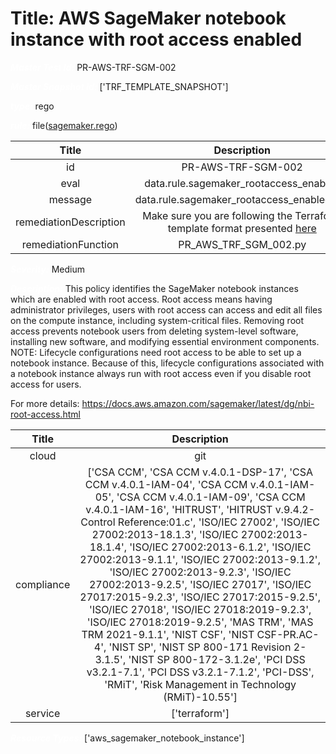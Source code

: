 



# Title: AWS SageMaker notebook instance with root access enabled


***<font color="white">Master Test Id:</font>*** PR-AWS-TRF-SGM-002

***<font color="white">Master Snapshot Id:</font>*** ['TRF_TEMPLATE_SNAPSHOT']

***<font color="white">type:</font>*** rego

***<font color="white">rule:</font>*** file([sagemaker.rego])  
  
  
  
  

|Title|Description|
| :---: | :---: |
|id|PR-AWS-TRF-SGM-002|
|eval|data.rule.sagemaker_rootaccess_enabled|
|message|data.rule.sagemaker_rootaccess_enabled_err|
|remediationDescription|Make sure you are following the Terraform template format presented <a href='https://registry.terraform.io/providers/hashicorp/aws/latest/docs/resources/sagemaker_notebook_instance' target='_blank'>here</a>|
|remediationFunction|PR_AWS_TRF_SGM_002.py|


***<font color="white">Severity:</font>*** Medium

***<font color="white">Description:</font>*** This policy identifies the SageMaker notebook instances which are enabled with root access. Root access means having administrator privileges, users with root access can access and edit all files on the compute instance, including system-critical files. Removing root access prevents notebook users from deleting system-level software, installing new software, and modifying essential environment components.
NOTE: Lifecycle configurations need root access to be able to set up a notebook instance. Because of this, lifecycle configurations associated with a notebook instance always run with root access even if you disable root access for users.

For more details:
https://docs.aws.amazon.com/sagemaker/latest/dg/nbi-root-access.html  
  
  

|Title|Description|
| :---: | :---: |
|cloud|git|
|compliance|['CSA CCM', 'CSA CCM v.4.0.1-DSP-17', 'CSA CCM v.4.0.1-IAM-04', 'CSA CCM v.4.0.1-IAM-05', 'CSA CCM v.4.0.1-IAM-09', 'CSA CCM v.4.0.1-IAM-16', 'HITRUST', 'HITRUST v.9.4.2-Control Reference:01.c', 'ISO/IEC 27002', 'ISO/IEC 27002:2013-18.1.3', 'ISO/IEC 27002:2013-18.1.4', 'ISO/IEC 27002:2013-6.1.2', 'ISO/IEC 27002:2013-9.1.1', 'ISO/IEC 27002:2013-9.1.2', 'ISO/IEC 27002:2013-9.2.3', 'ISO/IEC 27002:2013-9.2.5', 'ISO/IEC 27017', 'ISO/IEC 27017:2015-9.2.3', 'ISO/IEC 27017:2015-9.2.5', 'ISO/IEC 27018', 'ISO/IEC 27018:2019-9.2.3', 'ISO/IEC 27018:2019-9.2.5', 'MAS TRM', 'MAS TRM 2021-9.1.1', 'NIST CSF', 'NIST CSF-PR.AC-4', 'NIST SP', 'NIST SP 800-171 Revision 2-3.1.5', 'NIST SP 800-172-3.1.2e', 'PCI DSS v3.2.1-7.1', 'PCI DSS v3.2.1-7.1.2', 'PCI-DSS', 'RMiT', 'Risk Management in Technology (RMiT)-10.55']|
|service|['terraform']|


***<font color="white">Resource Types:</font>*** ['aws_sagemaker_notebook_instance']


[sagemaker.rego]: https://github.com/prancer-io/prancer-compliance-test/tree/master/aws/terraform/sagemaker.rego
